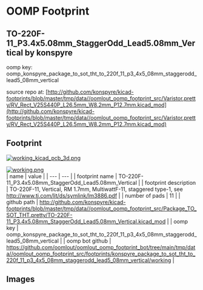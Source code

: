 # OOMP Footprint  
## TO-220F-11_P3.4x5.08mm_StaggerOdd_Lead5.08mm_Vertical  by konspyre  
  
oomp key: oomp_konspyre_package_to_sot_tht_to_220f_11_p3_4x5_08mm_staggerodd_lead5_08mm_vertical  
  
source repo at: [http://github.com/konspyre/kicad-footprints/blob/master/tmp/data//oomlout_oomp_footprint_src/Varistor.pretty/RV_Rect_V25S440P_L26.5mm_W8.2mm_P12.7mm.kicad_mod](http://github.com/konspyre/kicad-footprints/blob/master/tmp/data//oomlout_oomp_footprint_src/Varistor.pretty/RV_Rect_V25S440P_L26.5mm_W8.2mm_P12.7mm.kicad_mod)  
## Footprint  
  
[![working_kicad_pcb_3d.png](working_kicad_pcb_3d_600.png)](working_kicad_pcb_3d.png)  
  
[![working.png](working_600.png)](working.png)  
| name | value | 
| --- | --- | 
| footprint name | TO-220F-11_P3.4x5.08mm_StaggerOdd_Lead5.08mm_Vertical | 
| footprint description | TO-220F-11, Vertical, RM 1.7mm, MultiwattF-11, staggered type-1, see http://www.ti.com/lit/ds/symlink/lm3886.pdf | 
| number of pads | 11 | 
| github path | http://github.com/konspyre/kicad-footprints/blob/master/tmp/data//oomlout_oomp_footprint_src/Package_TO_SOT_THT.pretty/TO-220F-11_P3.4x5.08mm_StaggerOdd_Lead5.08mm_Vertical.kicad_mod | 
| oomp key | oomp_konspyre_package_to_sot_tht_to_220f_11_p3_4x5_08mm_staggerodd_lead5_08mm_vertical | 
| oomp bot github | https://github.com/oomlout/oomlout_oomp_footprint_bot/tree/main/tmp/data//oomlout_oomp_footprint_src/footprints/konspyre_package_to_sot_tht_to_220f_11_p3_4x5_08mm_staggerodd_lead5_08mm_vertical/working | 
## Images  
